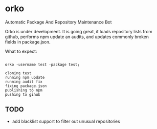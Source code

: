 # orko
Automatic Package And Repository Maintenance Bot

Orko is under development. It is going great, it loads repository lists from github, performs npm update an audits, and updates commonly broken fields in package.json.

What to expect:

```shell

orko -username test -package test;

cloning test
running npm update
running audit fix
fixing package.json
publishing to npm
pushing to gihub

```

## TODO

- add blacklist support to filter out unusual repositories
